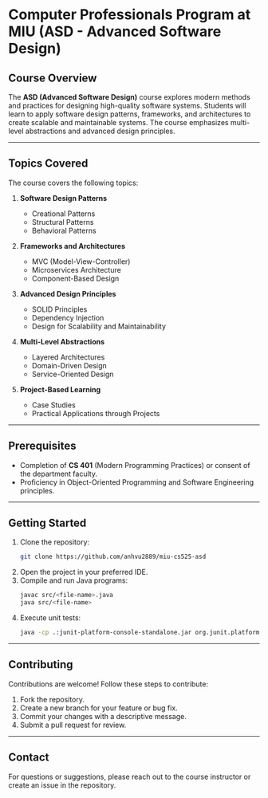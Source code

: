 # Computer Professionals Program at MIU (ASD - Advanced Software Design)

## Course Overview
The **ASD (Advanced Software Design)** course explores modern methods and practices for designing high-quality software systems. Students will learn to apply software design patterns, frameworks, and architectures to create scalable and maintainable systems. The course emphasizes multi-level abstractions and advanced design principles.

---

## Topics Covered
The course covers the following topics:

1. **Software Design Patterns**  
   - Creational Patterns  
   - Structural Patterns  
   - Behavioral Patterns  

2. **Frameworks and Architectures**  
   - MVC (Model-View-Controller)  
   - Microservices Architecture  
   - Component-Based Design  

3. **Advanced Design Principles**  
   - SOLID Principles  
   - Dependency Injection  
   - Design for Scalability and Maintainability  

4. **Multi-Level Abstractions**  
   - Layered Architectures  
   - Domain-Driven Design  
   - Service-Oriented Design  

5. **Project-Based Learning**  
   - Case Studies  
   - Practical Applications through Projects  

---

## Prerequisites
- Completion of **CS 401** (Modern Programming Practices) or consent of the department faculty.
- Proficiency in Object-Oriented Programming and Software Engineering principles.

---

## Getting Started
1. Clone the repository:
   ```bash
   git clone https://github.com/anhvu2889/miu-cs525-asd
   ```
2. Open the project in your preferred IDE.
3. Compile and run Java programs:
   ```bash
   javac src/<file-name>.java
   java src/<file-name>
   ```
4. Execute unit tests:
   ```bash
   java -cp .:junit-platform-console-standalone.jar org.junit.platform.console.ConsoleLauncher --scan-classpath
   ```

---

## Contributing
Contributions are welcome! Follow these steps to contribute:
1. Fork the repository.
2. Create a new branch for your feature or bug fix.
3. Commit your changes with a descriptive message.
4. Submit a pull request for review.

---

## Contact
For questions or suggestions, please reach out to the course instructor or create an issue in the repository.

